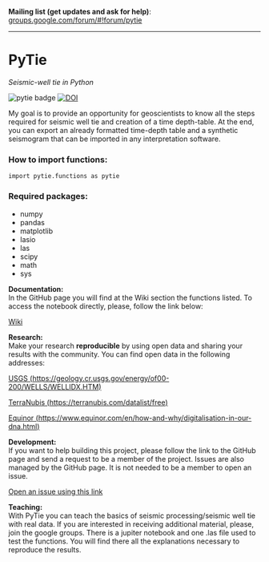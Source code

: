 
**Mailing list (get updates and ask for help)**: [groups.google.com/forum/#!forum/pytie](https://groups.google.com/forum/#!forum/pytie)

---------

# PyTie

*Seismic-well tie in Python*

![pytie badge](https://img.shields.io/badge/PyTie-v4.0-ff69b4.svg)
[![DOI](https://zenodo.org/badge/DOI/10.5281/zenodo.2528562.svg)](https://doi.org/10.5281/zenodo.2528562)


My goal is to provide an opportunity for geoscientists to know all the steps required for 
seismic well tie and creation of a time depth-table. At the end, you can export an already 
formatted time-depth table and a synthetic seismogram that can be imported in any interpretation software.

### How to import functions:

    import pytie.functions as pytie
    
### Required packages:
- numpy
- pandas
- matplotlib
- lasio
- las
- scipy
- math
- sys


**Documentation:**   
In the GitHub page you will find at the Wiki section the functions listed.
To access the notebook directly, please, follow the link below:

[Wiki](https://github.com/raquelsilva/pytie/wiki) 

**Research:**    
Make your research **reproducible** by using open data and sharing your results with the community.
You can find open data in the following addresses:

[USGS (https://geology.cr.usgs.gov/energy/of00-200/WELLS/WELLIDX.HTM)](https://geology.cr.usgs.gov/energy/of00-200/WELLS/WELLIDX.HTM)  

[TerraNubis (https://terranubis.com/datalist/free)](https://terranubis.com/datalist/free)  

[Equinor (https://www.equinor.com/en/how-and-why/digitalisation-in-our-dna.html)](https://www.equinor.com/en/how-and-why/digitalisation-in-our-dna.html)  


**Development:**    
If you want to help building this project, please follow the link to the GitHub page and send 
a request to be a member of the project. Issues are also managed by the GitHub page. 
It is not needed to be a member to open an issue.

[Open an issue using this link](https://github.com/raquelsilva/pytie/issues)

**Teaching:**    
With PyTie you can teach the basics of seismic processing/seismic well tie with real data. 
If you are interested in receiving additional material, please, join the google groups. There
is a jupiter notebook and one .las file used to test the functions. You will find there
all the explanations necessary to reproduce the results.

